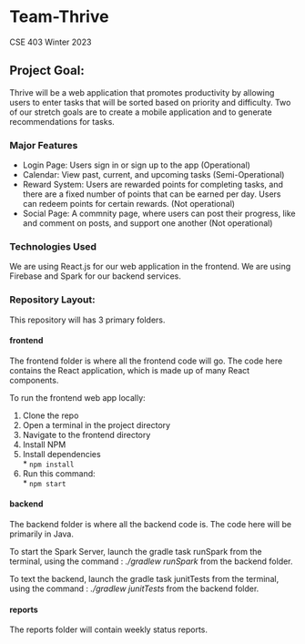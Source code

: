 # Team-Thrive
CSE 403
Winter 2023

## Project Goal:
Thrive will be a web application that promotes productivity by allowing users to enter tasks that will be sorted based on priority and difficulty. Two of our stretch goals are to create a mobile application and to generate recommendations for tasks.

### Major Features
* Login Page: Users sign in or sign up to the app (Operational)
* Calendar: View past, current, and upcoming tasks (Semi-Operational)
* Reward System: Users are rewarded points for completing tasks, and there are a fixed number of points that can be earned per day. Users can redeem points for certain rewards. (Not operational)
* Social Page: A commnity page, where users can post their progress, like and comment on posts, and support one another (Not operational)

### Technologies Used
We are using React.js for our web application in the frontend. We are using Firebase and Spark for our backend services.


### Repository Layout:
This repository will has 3 primary folders. 
#### frontend
The frontend folder is where all the frontend code will go. The code here contains the React application, which is made up of many React components. 

To run the frontend web app locally:
  1. Clone the repo
  2. Open a terminal in the project directory
  3. Navigate to the frontend directory
  4. Install NPM
  5. Install dependencies   
    * `npm install`
  6. Run this command:   
    * `npm start`

#### backend
The backend folder is where all the backend code is. The code here will be primarily in Java.

To start the Spark Server, launch the gradle task runSpark from the terminal, using the command :
*./gradlew runSpark* from the backend folder.

To text the backend, launch the gradle task junitTests from the terminal, using the command :
*./gradlew junitTests* from the backend folder.
#### reports
The reports folder will contain weekly status reports.
